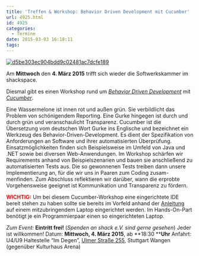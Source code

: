 ```yaml
---
title: 'Treffen & Workshop: Behavior Driven Development mit Cucumber'
url: 4925.html
id: 4925
categories:
  - Termine
date: 2015-03-03 16:18:11
tags:
---
```


[![d5be303ec904bdd9c02481ac7dcfe189](https://blog.shackspace.de/wp-content/uploads/2013/05/d5be303ec904bdd9c02481ac7dcfe189.jpg)](https://blog.shackspace.de/wp-content/uploads/2013/05/d5be303ec904bdd9c02481ac7dcfe189.jpg)

Am **Mittwoch** den **4\. März 2015** trifft sich wieder die Softwerkskammer im shackspace.

Diesmal gibt es einen Workshop rund um [_Behavior Driven Development_](http://de.wikipedia.org/wiki/Behavior_Driven_Development) mit [_Cucumber_](https://cukes.info/).

Eine Wassermelone ist innen rot und außen grün. Sie verbildlicht das Problem von schönigendem Reporting. Eine Gurke hingegen ist durch und durch grün und veranschaulicht Transparenz. Cucumber ist die Übersetzung vom deutschen Wort Gurke ins Englische und bezeichnet ein Werkzeug des Behavior-Driven-Development. Es dient der Spezifikation von Anforderungen an Software und ihrer automatisierten Überprüfung. Einsatzmöglichkeiten finden sich Beispielsweise im Umfeld von Java und .NET sowie bei diversen Web-Anwendungen. Im Workshop schärfen wir Requirements anhand von Beispielszenarien und bauen sie anschließend zu automatisierten Tests aus. Die so gewonnenen Tests treiben dann unsere Implementierung an, für die wir uns in Paaren zum Coding zusam- menfinden. Zum Abschluss reflektieren wir darüber, wann die erprobte Vorgehensweise geeignet ist Kommunikation und Transparenz zu fördern.

<span style="color: #ff0000;">**WICHTIG:**</span> Um bei diesem Cucumber-Workshop eine eingerichtete IDE bereit stehen zu haben sollte sie bereits im Vorfeld anhand der [Anleitung](https://blog.shackspace.de/wiki/doku.php?id=workshop:softwerkskammer:cucumber) auf einem mitzubringendem Laptop eingerichtet werden. Im Hands-On-Part benötigt je ein Programmierpaar einen so eingerichteten Laptop.

_Zum Event:_
**Eintritt frei!** (_Spenden an shack e.V. sind gerne gesehen_) Jeder ist willkommen!
Datum: **Mittwoch, 4\. März 2015**, ab **18:30 ****Uhr**
Anfahrt: U4/U9 Haltestelle “Im Degen”, [Ulmer Straße 255](https://blog.shackspace.de/?page_id=713), Stuttgart Wangen (gegenüber Kulturhaus Arena)